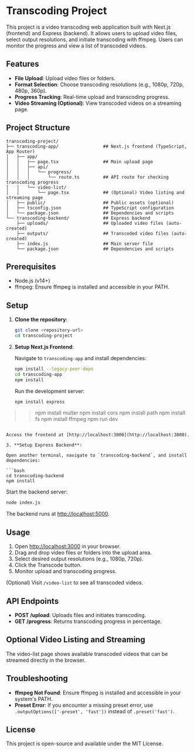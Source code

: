 # Transcoding Project

This project is a video transcoding web application built with Next.js (frontend) and Express (backend). It allows users to upload video files, select output resolutions, and initiate transcoding with ffmpeg. Users can monitor the progress and view a list of transcoded videos.

## Features

- **File Upload**: Upload video files or folders.
- **Format Selection**: Choose transcoding resolutions (e.g., 1080p, 720p, 480p, 360p).
- **Progress Tracking**: Real-time upload and transcoding progress.
- **Video Streaming (Optional)**: View transcoded videos on a streaming page.

## Project Structure

```
transcoding-project/
├── transcoding-app/                 ## Next.js frontend (TypeScript, App Router)
│   ├── app/
│   │   ├── page.tsx                 ## Main upload page
│   │   ├── api/
│   │   │   └── progress/
│   │   │       └── route.ts         ## API route for checking transcoding progress
│   │   └── video-list/
│   │       └── page.tsx             ## (Optional) Video listing and streaming page
│   ├── public/                      ## Public assets (optional)
│   ├── tsconfig.json                ## TypeScript configuration
│   └── package.json                 ## Dependencies and scripts
└── transcoding-backend/             ## Express backend
    ├── uploads/                     ## Uploaded video files (auto-created)
    ├── outputs/                     ## Transcoded video files (auto-created)
    ├── index.js                     ## Main server file
    └── package.json                 ## Dependencies and scripts
```

## Prerequisites

- Node.js (v14+)
- ffmpeg: Ensure ffmpeg is installed and accessible in your PATH.

## Setup

1. **Clone the repository**:

   ```bash
   git clone <repository-url>
   cd transcoding-project
   ```

2. **Setup Next.js Frontend**:

   Navigate to `transcoding-app` and install dependencies:

   ```bash
   npm install --legacy-peer-deps 
   cd transcoding-app
   npm install
   ```

   Run the development server:

   ```bash
   npm install express
>> npm install multer
>> npm install cors
>> npm install path
>> npm install fs
>> npm install ffmpeg
   npm run dev
   ```

   Access the frontend at [http://localhost:3000](http://localhost:3000).

3. **Setup Express Backend**:

   Open another terminal, navigate to `transcoding-backend`, and install dependencies:

   ```bash
   cd transcoding-backend
   npm install
   ```

   Start the backend server:

   ```bash
   node index.js
   ```

   The backend runs at [http://localhost:5000](http://localhost:5000).

## Usage

1. Open [http://localhost:3000](http://localhost:3000) in your browser.
2. Drag and drop video files or folders into the upload area.
3. Select desired output resolutions (e.g., 1080p, 720p).
4. Click the Transcode button.
5. Monitor upload and transcoding progress.

(Optional) Visit `/video-list` to see all transcoded videos.

## API Endpoints

- **POST /upload**: Uploads files and initiates transcoding.
- **GET /progress**: Returns transcoding progress in percentage.

## Optional Video Listing and Streaming

The video-list page shows available transcoded videos that can be streamed directly in the browser.

## Troubleshooting

- **ffmpeg Not Found**: Ensure ffmpeg is installed and accessible in your system's PATH.
- **Preset Error**: If you encounter a missing preset error, use `.outputOptions(['-preset', 'fast'])` instead of `.preset('fast')`.

## License

This project is open-source and available under the MIT License.
```
